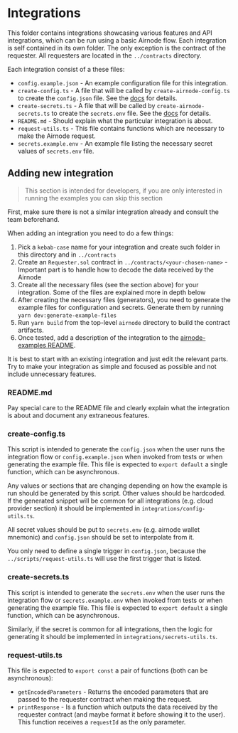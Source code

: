 # Integrations

This folder contains integrations showcasing various features and API integrations, which can be run using a basic
Airnode flow. Each integration is self contained in its own folder. The only exception is the contract of the requester.
All requesters are located in the `../contracts` directory.

Each integration consist of a these files:

- `config.example.json` - An example configuration file for this integration.
- `create-config.ts` - A file that will be called by `create-airnode-config.ts` to create the `config.json` file. See
  the
  [docs](https://docs.api3.org/airnode/latest/grp-providers/guides/build-an-airnode/configuring-airnode.html#creating-config-json)
  for details.
- `create-secrets.ts` - A file that will be called by `create-airnode-secrets.ts` to create the `secrets.env` file. See
  the
  [docs](https://docs.api3.org/airnode/latest/grp-providers/guides/build-an-airnode/configuring-airnode.html#creating-secrets-env)
  for details.
- `README.md` - Should explain what the particular integration is about.
- `request-utils.ts` - This file contains functions which are necessary to make the Airnode request.
- `secrets.example.env` - An example file listing the necessary secret values of `secrets.env` file.

## Adding new integration

> This section is intended for developers, if you are only interested in running the examples you can skip this section

First, make sure there is not a similar integration already and consult the team beforehand.

When adding an integration you need to do a few things:

1. Pick a `kebab-case` name for your integration and create such folder in this directory and in `../contracts`
2. Create an `Requester.sol` contract in `../contracts/<your-chosen-name>` - Important part is to handle how to decode
   the data received by the Airnode
3. Create all the necessary files (see the section above) for your integration. Some of the files are explained more in
   depth below
4. After creating the necessary files (generators), you need to generate the example files for configuration and
   secrets. Generate them by running `yarn dev:generate-example-files`
5. Run `yarn build` from the top-level `airnode` directory to build the contract artifacts.
6. Once tested, add a description of the integration to the
   [airnode-examples README](https://github.com/api3dao/airnode/blob/master/packages/airnode-examples/README.md).

It is best to start with an existing integration and just edit the relevant parts. Try to make your integration as
simple and focused as possible and not include unnecessary features.

### README.md

Pay special care to the README file and clearly explain what the integration is about and document any extraneous
features.

### create-config.ts

This script is intended to generate the `config.json` when the user runs the integration flow or `config.example.json`
when invoked from tests or when generating the example file. This file is expected to `export default` a single
function, which can be asynchronous.

Any values or sections that are changing depending on how the example is run should be generated by this script. Other
values should be hardcoded. If the generated snippet will be common for all integrations (e.g. cloud provider section)
it should be implemented in `integrations/config-utils.ts`.

All secret values should be put to `secrets.env` (e.g. airnode wallet mnemonic) and `config.json` should be set to
interpolate from it.

You only need to define a single trigger in `config.json`, because the `../scripts/request-utils.ts` will use the first
trigger that is listed.

### create-secrets.ts

This script is intended to generate the `secrets.env` when the user runs the integration flow or `secrets.example.env`
when invoked from tests or when generating the example file. This file is expected to `export default` a single
function, which can be asynchronous.

Similarly, if the secret is common for all integrations, then the logic for generating it should be implemented in
`integrations/secrets-utils.ts`.

### request-utils.ts

This file is expected to `export const` a pair of functions (both can be asynchronous):

- `getEncodedParameters` - Returns the encoded parameters that are passed to the requester contract when making the
  request.
- `printResponse` - Is a function which outputs the data received by the requester contract (and maybe format it before
  showing it to the user). This function receives a `requestId` as the only parameter.
